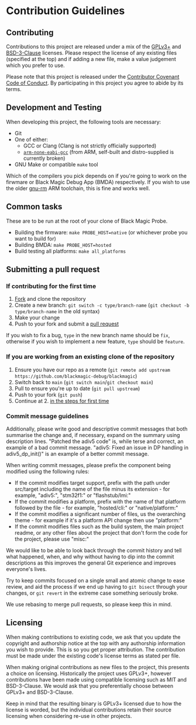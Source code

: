 # Contribution Guidelines

## Contributing

Contributions to this project are released under a mix of the [GPLv3+](COPYING) and [BSD-3-Clause](COPYING-BSD) licenses.
Please respect the license of any existing files (specified at the top) and if adding a new file, make a value judgement which you prefer to use.

Please note that this project is released under the [Contributor Covenant Code of Conduct](CODE_OF_CONDUCT.md).
By participating in this project you agree to abide by its terms.

## Development and Testing

When developing this project, the following tools are necessary:

* Git
* One of either:
  * GCC or Clang (Clang is not strictly officially supported)
  * [`arm-none-eabi-gcc`](https://developer.arm.com/tools-and-software/open-source-software/developer-tools/gnu-toolchain/downloads) (from ARM, self-built and distro-supplied is currently broken)
* GNU Make or compatible `make` tool

Which of the compilers you pick depends on if you're going to work on the firwmare or Black Magic Debug App (BMDA) respectively.
If you wish to use the older [gnu-rm](https://developer.arm.com/downloads/-/gnu-rm) ARM toolchain, this is fine and works well.

## Common tasks

These are to be run at the root of your clone of Black Magic Probe.

* Building the firmware: `make PROBE_HOST=native` (or whichever probe you want to build for)
* Building BMDA: `make PROBE_HOST=hosted`
* Build testing all platforms: `make all_platforms`

## Submitting a pull request

### If contributing for the first time

 1. [Fork](https://github.com/blackmagic-debug/blackmagic/fork) and clone the repository
 2. Create a new branch: `git switch -c type/branch-name` (`git checkout -b type/branch-name` in the old syntax)
 3. Make your change
 4. Push to your fork and submit a [pull request](https://github.com/blackmagic-debug/blackmagic/compare)

If you wish to fix a bug, `type` in the new branch name should be `fix`, otherwise if you wish to implement a new feature, `type` should be `feature`.

### If you are working from an existing clone of the repository

1. Ensure you have our repo as a remote (`git remote add upstream https://github.com/blackmagic-debug/blackmagic`)
2. Switch back to `main` (`git switch main`/`git checkout main`)
3. Pull to ensure you're up to date (`git pull upstream`)
4. Push to your fork (`git push`)
5. Continue at 2. [in the steps for first time](#if-contributing-for-the-first-time)

### Commit message guidelines

Additionally, please write good and descriptive commit messages that both summarise the change and,
if necessary, expand on the summary using description lines.
"Patched the adiv5 code" is, while terse and correct, an example of a bad commit message.
"adiv5: Fixed an issue in DP handling in adiv5_dp_init()" is an example of a better commit message.

When writing commit messages, please prefix the component being modified using the following rules:

* If the commit modifies target support, prefix with the path under src/target including the name of the file minus its extension - for example, "adiv5:", "stm32f1:" or "flashstub/lmi:"
* If the commit modifies a platform, prefix with the name of that platform followed by the file - for example, "hosted/cli:" or "native/platform:"
* If the commit modifies a significant number of files, us the overarching theme - for example if it's a platform API change then use "platform:"
* If the commit modifies files such as the build system, the main project readme, or any other files about the project that don't form the code for the project, please use "misc:"

We would like to be able to look back through the commit history and tell what happened, when, and why without having
to dip into the commit descriptions as this improves the general Git experience and improves everyone's lives.

Try to keep commits focused on a single small and atomic change to ease review, and aid the process if we end up having to `git bisect` through your changes, or `git revert` in the extreme case something seriously broke.

We use rebasing to merge pull requests, so please keep this in mind.

## Licensing

When making contributions to existing code, we ask that you update the copyright and authorship notice at
the top with any authorship information you wish to provide. This is so you get proper attribution.
The contribution must be made under the existing code's license terms as stated per file.

When making original contributions as new files to the project, this presents a choice on licensing.
Historically the project uses GPLv3+, however contributions have been made using compatible licensing such
as MIT and BSD-3-Clause. We would ask that you preferentially choose between GPLv3+ and BSD-3-Clause.

Keep in mind that the resulting binary is GPLv3+ licensed due to how the license is worded, but the individual
contributions retain their source licensing when considering re-use in other projects.
